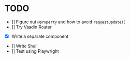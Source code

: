 # TODO

- [] Figure out `@property` and how to avoid `requestUpdate()`
- [] Try Vaadin Router
- [x] Write a separate component
- [] Write Shell
- [] Test using Playwright
